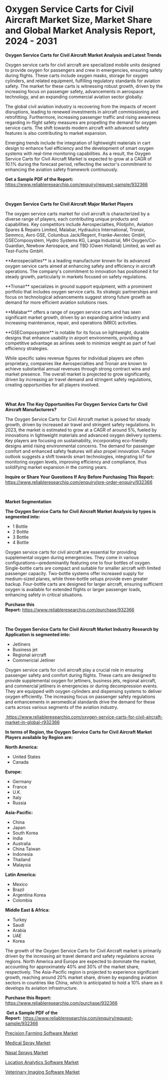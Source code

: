 <p><h1>Oxygen Service Carts for Civil Aircraft Market Size, Market Share and Global Market Analysis Report, 2024 - 2031</h1></p><p><strong>Oxygen Service Carts for Civil Aircraft Market Analysis and Latest Trends</strong></p>
<p><p>Oxygen service carts for civil aircraft are specialized mobile units designed to provide oxygen for passengers and crew in emergencies, ensuring safety during flights. These carts include oxygen masks, storage for oxygen cylinders, and related equipment, fulfilling regulatory standards for aviation safety. The market for these carts is witnessing robust growth, driven by the increasing focus on passenger safety, advancements in aerospace technology, and an expanding commercial aviation sector globally.</p><p>The global civil aviation industry is recovering from the impacts of recent disruptions, leading to renewed investments in aircraft commissioning and retrofitting. Furthermore, increasing passenger traffic and rising awareness regarding in-flight safety measures are propelling the demand for oxygen service carts. The shift towards modern aircraft with advanced safety features is also contributing to market expansion. </p><p>Emerging trends include the integration of lightweight materials in cart design to enhance fuel efficiency and the development of smart oxygen systems with real-time monitoring capabilities. As a result, the Oxygen Service Carts for Civil Aircraft Market is expected to grow at a CAGR of 10.1% during the forecast period, reflecting the sector's commitment to enhancing the aviation safety framework continuously.</p></p>
<p><strong>Get a Sample PDF of the Report:&nbsp;</strong> <a href="https://www.reliableresearchiq.com/enquiry/request-sample/932366?utm_campaign=1170&utm_medium=2&utm_source=Github&utm_content=ia&utm_term=02122024&utm_id=oxygen-service-carts-for-civil-aircraft">https://www.reliableresearchiq.com/enquiry/request-sample/932366</a></p>
<p>&nbsp;</p>
<p><strong>Oxygen Service Carts for Civil Aircraft Major Market Players</strong></p>
<p><p>The oxygen service carts market for civil aircraft is characterized by a diverse range of players, each contributing unique products and capabilities. Key competitors include Aerospecialties, Pilotjohn, Aviation Spares & Repairs Limited, Malabar, Hydraulics International, Tronair, Semmco, Avro GSE, Columbus Jack/Regent, Franke-Aerotec GmbH, GSEComposystem, Hydro Systems KG, Langa Industrial, MH Oxygen/Co-Guardian, Newbow Aerospace, and TBD (Owen Holland) Limited, as well as Test-Fuchs GmbH.</p><p>**Aerospecialties** is a leading manufacturer known for its advanced oxygen service carts aimed at enhancing safety and efficiency in aircraft operations. The company's commitment to innovation has positioned it for steady growth, particularly in markets focused on safety regulations.</p><p>**Tronair** specializes in ground support equipment, with a prominent portfolio that includes oxygen service carts. Its strategic partnerships and focus on technological advancements suggest strong future growth as demand for more efficient aviation solutions rises.</p><p>**Malabar** offers a range of oxygen service carts and has seen significant market growth, driven by an expanding airline industry and increasing maintenance, repair, and operations (MRO) activities. </p><p>**GSEComposystem** is notable for its focus on lightweight, durable designs that enhance usability in airport environments, providing a competitive advantage as airlines seek to minimize weight as part of fuel efficiency strategies.</p><p>While specific sales revenue figures for individual players are often proprietary, companies like Aerospecialties and Tronair are known to achieve substantial annual revenues through strong contract wins and market presence. The overall market is projected to grow significantly, driven by increasing air travel demand and stringent safety regulations, creating opportunities for all players involved.</p></p>
<p>&nbsp;</p>
<p><strong>What Are The Key Opportunities For Oxygen Service Carts for Civil Aircraft Manufacturers?</strong></p>
<p><p>The Oxygen Service Carts for Civil Aircraft market is poised for steady growth, driven by increased air travel and stringent safety regulations. In 2023, the market is estimated to grow at a CAGR of around 5%, fueled by innovations in lightweight materials and advanced oxygen delivery systems. Key players are focusing on sustainability, incorporating eco-friendly designs amid rising environmental concerns. The demand for passenger comfort and enhanced safety features will also propel innovation. Future outlook suggests a shift towards smart technologies, integrating IoT for monitoring oxygen levels, improving efficiency and compliance, thus solidifying market expansion in the coming years.</p></p>
<p><strong>Inquire or Share Your Questions If Any Before Purchasing This Report:</strong> <a href="https://www.reliableresearchiq.com/enquiry/pre-order-enquiry/932366?utm_campaign=1170&utm_medium=2&utm_source=Github&utm_content=ia&utm_term=02122024&utm_id=oxygen-service-carts-for-civil-aircraft">https://www.reliableresearchiq.com/enquiry/pre-order-enquiry/932366</a></p>
<p>&nbsp;</p>
<p><strong>Market Segmentation</strong></p>
<p><strong>The Oxygen Service Carts for Civil Aircraft Market Analysis by types is segmented into:</strong></p>
<p><ul><li>1 Bottle</li><li>2 Bottle</li><li>3 Bottle</li><li>4 Bottle</li></ul></p>
<p><p>Oxygen service carts for civil aircraft are essential for providing supplemental oxygen during emergencies. They come in various configurations—predominantly featuring one to four bottles of oxygen. Single-bottle carts are compact and suitable for smaller aircraft with limited passenger capacity. Two-bottle systems offer increased supply for medium-sized planes, while three-bottle setups provide even greater backup. Four-bottle carts are designed for larger aircraft, ensuring sufficient oxygen is available for extended flights or larger passenger loads, enhancing safety in critical situations.</p></p>
<p><strong>Purchase this Report:&nbsp;</strong><a href="https://www.reliableresearchiq.com/purchase/932366?utm_campaign=1170&utm_medium=2&utm_source=Github&utm_content=ia&utm_term=02122024&utm_id=oxygen-service-carts-for-civil-aircraft">https://www.reliableresearchiq.com/purchase/932366</a></p>
<p>&nbsp;</p>
<p><strong>The Oxygen Service Carts for Civil Aircraft Market Industry Research by Application is segmented into:</strong></p>
<p><ul><li>Jetliners</li><li>Business jet</li><li>Regional aircraft</li><li>Commericial Jetliner</li></ul></p>
<p><p>Oxygen service carts for civil aircraft play a crucial role in ensuring passenger safety and comfort during flights. These carts are designed to provide supplemental oxygen for jetliners, business jets, regional aircraft, and commercial jetliners in emergencies or during decompression events. They are equipped with oxygen cylinders and dispensing systems to deliver oxygen efficiently. The increasing focus on passenger safety regulations and enhancements in aeromedical standards drive the demand for these carts across various segments of the aviation industry.</p></p>
<p><a href="https://www.reliableresearchiq.com/oxygen-service-carts-for-civil-aircraft-market-in-global-r932366?utm_campaign=1170&utm_medium=2&utm_source=Github&utm_content=ia&utm_term=02122024&utm_id=oxygen-service-carts-for-civil-aircraft">&nbsp;https://www.reliableresearchiq.com/oxygen-service-carts-for-civil-aircraft-market-in-global-r932366</a></p>
<p><strong>In terms of Region, the Oxygen Service Carts for Civil Aircraft Market Players available by Region are:</strong></p>
<p>
    <p> <strong> North America: </strong>
        <ul>
            <li>United States</li>
            <li>Canada</li>
        </ul>
        </p> 
    <p> <strong> Europe: </strong>
        <ul>
            <li>Germany</li>
            <li>France</li>
            <li>U.K.</li>
            <li>Italy</li>
            <li>Russia</li>
        </ul>
        </p> 
    <p> <strong> Asia-Pacific: </strong>
        <ul>
            <li>China</li>
            <li>Japan</li>
            <li>South Korea</li>
            <li>India</li>
            <li>Australia</li>
            <li>China Taiwan</li>
            <li>Indonesia</li>
            <li>Thailand</li>
            <li>Malaysia</li>
        </ul>
        </p> 
    <p> <strong> Latin America: </strong>
        <ul>
            <li>Mexico</li>
            <li>Brazil</li>
            <li>Argentina Korea</li>
            <li>Colombia</li>
        </ul>
        </p> 
    <p> <strong> Middle East & Africa: </strong>
        <ul>
            <li>Turkey</li>
            <li>Saudi</li>
            <li>Arabia</li>
            <li>UAE</li>
            <li>Korea</li>
        </ul>
    </p>
    </p>
<p><p>The growth of the Oxygen Service Carts for Civil Aircraft market is primarily driven by the increasing air travel demand and safety regulations across regions. North America and Europe are expected to dominate the market, accounting for approximately 40% and 30% of the market share, respectively. The Asia-Pacific region is projected to experience significant growth, reaching around 20% market share, driven by expanding aviation sectors in countries like China, which is anticipated to hold a 10% share as it develops its aviation infrastructure.</p></p>
<p><strong>Purchase this Report: </strong><a href="https://www.reliableresearchiq.com/purchase/932366?utm_campaign=1170&utm_medium=2&utm_source=Github&utm_content=ia&utm_term=02122024&utm_id=oxygen-service-carts-for-civil-aircraft">https://www.reliableresearchiq.com/purchase/932366</a></p>
<p>&nbsp;<strong>Get a Sample PDF of the Report:&nbsp;&nbsp;</strong><a href="https://www.reliableresearchiq.com/enquiry/request-sample/932366?utm_campaign=1170&utm_medium=2&utm_source=Github&utm_content=ia&utm_term=02122024&utm_id=oxygen-service-carts-for-civil-aircraft">https://www.reliableresearchiq.com/enquiry/request-sample/932366</a></p>
<p><strong></strong></p>
<p><p><a href="https://www.linkedin.com/pulse/precision-farming-software-market-predictions-taking-consideration-ahwse?utm_campaign=1170&utm_medium=2&utm_source=Github&utm_content=ia&utm_term=02122024&utm_id=oxygen-service-carts-for-civil-aircraft">Precision Farming Software Market</a></p><p><a href="https://issuu.com/reportprime-2/docs/medical-spray-market-size-2030.pptx?utm_campaign=1170&utm_medium=2&utm_source=Github&utm_content=ia&utm_term=02122024&utm_id=oxygen-service-carts-for-civil-aircraft">Medical Spray Market</a></p><p><a href="https://issuu.com/reportprime-2/docs/nasal-sprays-market-size-2030.pptx?utm_campaign=1170&utm_medium=2&utm_source=Github&utm_content=ia&utm_term=02122024&utm_id=oxygen-service-carts-for-civil-aircraft">Nasal Sprays Market</a></p><p><a href="https://www.linkedin.com/pulse/location-analytics-software-market-trends-share-analysis-size-bcaae?utm_campaign=1170&utm_medium=2&utm_source=Github&utm_content=ia&utm_term=02122024&utm_id=oxygen-service-carts-for-civil-aircraft">Location Analytics Software Market</a></p><p><a href="https://www.linkedin.com/pulse/positive-growth-outlook-global-veterinary-imaging-software-market-o6p8e?utm_campaign=1170&utm_medium=2&utm_source=Github&utm_content=ia&utm_term=02122024&utm_id=oxygen-service-carts-for-civil-aircraft">Veterinary Imaging Software Market</a></p></p>